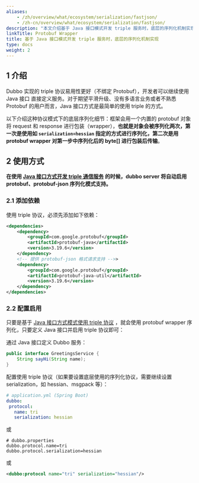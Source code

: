 ```yaml
---
aliases:
    - /zh/overview/what/ecosystem/serialization/fastjson/
    - /zh-cn/overview/what/ecosystem/serialization/fastjson/
description: "本文介绍基于 Java 接口模式开发 triple 服务时，底层的序列化机制实现。"
linkTitle: Protobuf Wrapper
title: 基于 Java 接口模式开发 triple 服务时，底层的序列化机制实现
type: docs
weight: 2
---
```


## 1 介绍

Dubbo 实现的 triple 协议易用性更好（不绑定 Protobuf），开发者可以继续使用 Java 接口 直接定义服务。对于期望平滑升级、没有多语言业务或者不熟悉 Protobuf 的用户而言，Java 接口方式是最简单的使用 triple 的方式。

以下介绍这种协议模式下的底层序列化细节：框架会用一个内置的 protobuf 对象将 request 和 response 进行包装（wrapper），**也就是对象会被序列化两次，第一次是使用如 `serialization=hessian` 指定的方式进行序列化，第二次是用 protobuf wrapper 对第一步中序列化后的 byte[] 进行包装后传输**。


## 2 使用方式

**在使用 [Java 接口方式开发 triple 通信服务](/zh-cn/overview/mannual/java-sdk/tasks/protocols/triple/idl/) 的时候，dubbo server 将自动启用 protobuf、protobuf-json 序列化模式支持。**

### 2.1 添加依赖

使用 triple 协议，必须先添加如下依赖：

```xml
<dependencies>
	<dependency>
		<groupId>com.google.protobuf</groupId>
		<artifactId>protobuf-java</artifactId>
		<version>3.19.6</version>
	</dependency>
	<!-- 提供 protobuf-json 格式请求支持 -->>
	<dependency>
		<groupId>com.google.protobuf</groupId>
		<artifactId>protobuf-java-util</artifactId>
		<version>3.19.6</version>
	</dependency>
</dependencies>
```

### 2.2 配置启用
只要是基于 [Java 接口方式模式使用 triple 协议](/zh-cn/overview/mannual/java-sdk/tasks/protocols/triple/idl/) ，就会使用 protobuf wrapper 序列化，只要定义 Java 接口并启用 triple 协议即可：

通过 Java 接口定义 Dubbo 服务：
```java
public interface GreetingsService {
    String sayHi(String name);
}
```


配置使用 triple 协议（如果要设置底层使用的序列化协议，需要继续设置 serialization，如 hessian、msgpack 等）：

```yaml
# application.yml (Spring Boot)
dubbo:
 protocol:
   name: tri
   serialization: hessian
```
或
```properties
# dubbo.properties
dubbo.protocol.name=tri
dubbo.protocol.serialization=hessian
```

或
```xml
<dubbo:protocol name="tri" serialization="hessian"/>

